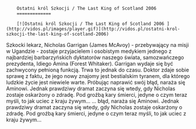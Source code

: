
        Ostatni król Szkocji / The Last King of Scotland 2006 
        =============
        
        [![Ostatni król Szkocji / The Last King of Scotland 2006 ](http://vidos.pl/images/player.gif)](http://vidos.pl/ostatni-krol-szkocji-the-last-king-of-scotland-2006)
        
        
 Szkocki lekarz, Nicholas Garrigan (James McAvoy) - przebywający na misji w Ugandzie - zostaje przyjacielem i osobistym medykiem jednego z najbardziej barbarzyńskich dyktatorów naszego świata, samozwańczego prezydenta, Idiego Amina (Forest Whitaker). Garrigan wydaje się być zachwycony pełnioną funkcją. Trwa to jednak do czasu. Doktor zdaje sobie sprawę z faktu, że jego nowy znajomy jest bestialskim tyranem, dla którego ludzkie życie jest niewiele warte. Próbując naprawić swój błąd, naraża się Aminowi. Jednak prawdziwy dramat zaczyna się wtedy, gdy Nicholas zostaje oskarżony o zdradę. Pod groźbą kary śmierci, jedyne o czym teraz myśli, to jak uciec z kraju żywym...  ... błąd, naraża się Aminowi. Jednak prawdziwy dramat zaczyna się wtedy, gdy Nicholas zostaje oskarżony o zdradę. Pod groźbą kary śmierci, jedyne o czym teraz myśli, to jak uciec z kraju żywym...
    